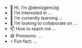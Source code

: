 - 👋 Hi, I’m @denizgenczg
- 👀 I’m interested in ...
- 🌱 I’m currently learning ...
- 💞️ I’m looking to collaborate on ...
- 📫 How to reach me ...
- 😄 Pronouns: ...
- ⚡ Fun fact: ...

<!---
denizgenczg/denizgenczg is a ✨ special ✨ repository because its `README.md` (this file) appears on your GitHub profile.
You can click the Preview link to take a look at your changes.
--->

